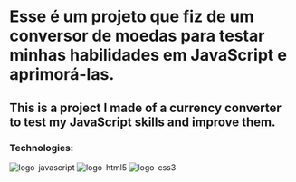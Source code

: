 <h1>Esse é um projeto que fiz de um conversor de moedas para testar minhas habilidades em JavaScript e aprimorá-las.</h1>

<h2>This is a project I made of a currency converter to test my JavaScript skills and improve them.</h2>

### Technologies:
<img src="https://img.shields.io/badge/JavaScript-F7DF1E?style=for-the-badge&logo=javascript&logoColor=black" alt="logo-javascript">
<img src="https://img.shields.io/badge/HTML5-E34F26?style=for-the-badge&logo=html5&logoColor=white" alt="logo-html5">
<img src="https://img.shields.io/badge/CSS3-1572B6?style=for-the-badge&logo=css3&logoColor=white" alt="logo-css3">
